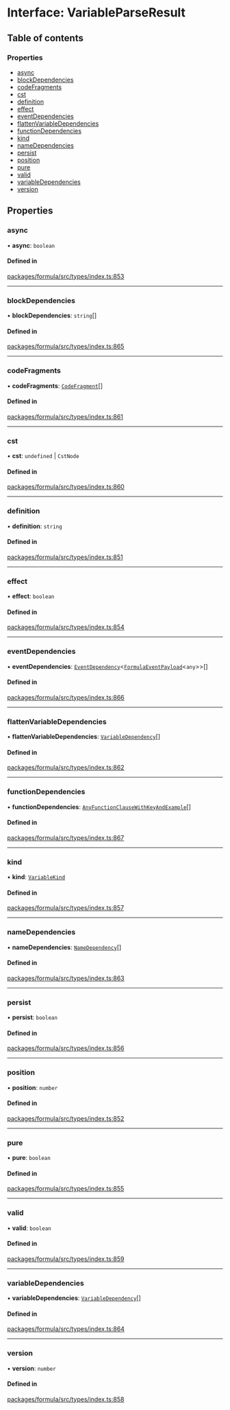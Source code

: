 # Interface: VariableParseResult

## Table of contents

### Properties

- [async](VariableParseResult.md#async)
- [blockDependencies](VariableParseResult.md#blockdependencies)
- [codeFragments](VariableParseResult.md#codefragments)
- [cst](VariableParseResult.md#cst)
- [definition](VariableParseResult.md#definition)
- [effect](VariableParseResult.md#effect)
- [eventDependencies](VariableParseResult.md#eventdependencies)
- [flattenVariableDependencies](VariableParseResult.md#flattenvariabledependencies)
- [functionDependencies](VariableParseResult.md#functiondependencies)
- [kind](VariableParseResult.md#kind)
- [nameDependencies](VariableParseResult.md#namedependencies)
- [persist](VariableParseResult.md#persist)
- [position](VariableParseResult.md#position)
- [pure](VariableParseResult.md#pure)
- [valid](VariableParseResult.md#valid)
- [variableDependencies](VariableParseResult.md#variabledependencies)
- [version](VariableParseResult.md#version)

## Properties

### <a id="async" name="async"></a> async

• **async**: `boolean`

#### Defined in

[packages/formula/src/types/index.ts:853](https://github.com/mashcard/mashcard/blob/main/packages/formula/src/types/index.ts#L853)

---

### <a id="blockdependencies" name="blockdependencies"></a> blockDependencies

• **blockDependencies**: `string`[]

#### Defined in

[packages/formula/src/types/index.ts:865](https://github.com/mashcard/mashcard/blob/main/packages/formula/src/types/index.ts#L865)

---

### <a id="codefragments" name="codefragments"></a> codeFragments

• **codeFragments**: [`CodeFragment`](../README.md#codefragment)[]

#### Defined in

[packages/formula/src/types/index.ts:861](https://github.com/mashcard/mashcard/blob/main/packages/formula/src/types/index.ts#L861)

---

### <a id="cst" name="cst"></a> cst

• **cst**: `undefined` \| `CstNode`

#### Defined in

[packages/formula/src/types/index.ts:860](https://github.com/mashcard/mashcard/blob/main/packages/formula/src/types/index.ts#L860)

---

### <a id="definition" name="definition"></a> definition

• **definition**: `string`

#### Defined in

[packages/formula/src/types/index.ts:851](https://github.com/mashcard/mashcard/blob/main/packages/formula/src/types/index.ts#L851)

---

### <a id="effect" name="effect"></a> effect

• **effect**: `boolean`

#### Defined in

[packages/formula/src/types/index.ts:854](https://github.com/mashcard/mashcard/blob/main/packages/formula/src/types/index.ts#L854)

---

### <a id="eventdependencies" name="eventdependencies"></a> eventDependencies

• **eventDependencies**: [`EventDependency`](EventDependency.md)<[`FormulaEventPayload`](FormulaEventPayload.md)<`any`\>\>[]

#### Defined in

[packages/formula/src/types/index.ts:866](https://github.com/mashcard/mashcard/blob/main/packages/formula/src/types/index.ts#L866)

---

### <a id="flattenvariabledependencies" name="flattenvariabledependencies"></a> flattenVariableDependencies

• **flattenVariableDependencies**: [`VariableDependency`](VariableDependency.md)[]

#### Defined in

[packages/formula/src/types/index.ts:862](https://github.com/mashcard/mashcard/blob/main/packages/formula/src/types/index.ts#L862)

---

### <a id="functiondependencies" name="functiondependencies"></a> functionDependencies

• **functionDependencies**: [`AnyFunctionClauseWithKeyAndExample`](../README.md#anyfunctionclausewithkeyandexample)[]

#### Defined in

[packages/formula/src/types/index.ts:867](https://github.com/mashcard/mashcard/blob/main/packages/formula/src/types/index.ts#L867)

---

### <a id="kind" name="kind"></a> kind

• **kind**: [`VariableKind`](../README.md#variablekind)

#### Defined in

[packages/formula/src/types/index.ts:857](https://github.com/mashcard/mashcard/blob/main/packages/formula/src/types/index.ts#L857)

---

### <a id="namedependencies" name="namedependencies"></a> nameDependencies

• **nameDependencies**: [`NameDependency`](NameDependency.md)[]

#### Defined in

[packages/formula/src/types/index.ts:863](https://github.com/mashcard/mashcard/blob/main/packages/formula/src/types/index.ts#L863)

---

### <a id="persist" name="persist"></a> persist

• **persist**: `boolean`

#### Defined in

[packages/formula/src/types/index.ts:856](https://github.com/mashcard/mashcard/blob/main/packages/formula/src/types/index.ts#L856)

---

### <a id="position" name="position"></a> position

• **position**: `number`

#### Defined in

[packages/formula/src/types/index.ts:852](https://github.com/mashcard/mashcard/blob/main/packages/formula/src/types/index.ts#L852)

---

### <a id="pure" name="pure"></a> pure

• **pure**: `boolean`

#### Defined in

[packages/formula/src/types/index.ts:855](https://github.com/mashcard/mashcard/blob/main/packages/formula/src/types/index.ts#L855)

---

### <a id="valid" name="valid"></a> valid

• **valid**: `boolean`

#### Defined in

[packages/formula/src/types/index.ts:859](https://github.com/mashcard/mashcard/blob/main/packages/formula/src/types/index.ts#L859)

---

### <a id="variabledependencies" name="variabledependencies"></a> variableDependencies

• **variableDependencies**: [`VariableDependency`](VariableDependency.md)[]

#### Defined in

[packages/formula/src/types/index.ts:864](https://github.com/mashcard/mashcard/blob/main/packages/formula/src/types/index.ts#L864)

---

### <a id="version" name="version"></a> version

• **version**: `number`

#### Defined in

[packages/formula/src/types/index.ts:858](https://github.com/mashcard/mashcard/blob/main/packages/formula/src/types/index.ts#L858)
